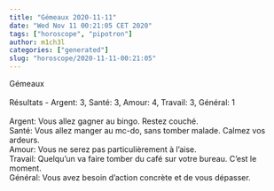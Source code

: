 ```yaml
---
title: "Gémeaux 2020-11-11"
date: "Wed Nov 11 00:21:05 CET 2020"
tags: ["horoscope", "pipotron"]
author: m1ch3l
categories: ["generated"]
slug: "horoscope/2020-11-11-00:21:05"
---
```


Gémeaux<br>
<br>
Résultats - Argent: 3, Santé: 3, Amour: 4, Travail: 3, Général: 1<br>
<br>
Argent:  Vous allez gagner au bingo. Restez couché.<br>
Santé:   Vous allez manger au mc-do, sans tomber malade. Calmez vos ardeurs.<br>
Amour:   Vous ne serez pas particulièrement à l’aise. <br>
Travail: Quelqu’un va faire tomber du café sur votre bureau. C’est le moment.<br>
Général: Vous avez besoin d’action concrète et de vous dépasser.<br>
